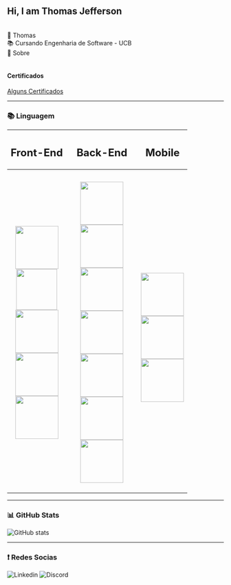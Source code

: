 <!-- Cabeçalhos -->

## Hi, I am Thomas Jefferson 
<br>
💢 Thomas <br>
📚 Cursando Engenharia de Software - UCB <br>
📃 Sobre <br>
<br>

#### Certificados 
[Alguns Certificados](https://resystcode.com.br/)

------

### 📚 Linguagem

<div align="center">

  | <h2>Front-End</h2> | | <h2>Back-End</h2> | | <h2>Mobile</h2> |
  | - | - | - | - | - |
  | <h3 align="center"> <img width="100px" src="https://img.shields.io/badge/html-ec6231?style=for-the-badge&logo=html5&logoColor=ec6231&labelColor=white"> </br> <img width="95px" src ="https://img.shields.io/badge/css-264de4?style=for-the-badge&logo=css3&logoColor=264de4&labelColor=white"> </br> <img width="100px" src=""/> </br> <img width="100px" src=""/> </br> <img width="100px" src=""/> </br> </h3> |  | <h3 align="center">  <img width="100px" src =""/> </br> <img width="100vw" src=""/> </br> <img width="100px" src=""/> </br> <img width="100px" src=""/> </br> <img width="100px" src=""/> </br> <img width="100px" src=""/> </br> <img width="100px" src=""/> </br> </h3> |  | <h3 align="center"> </br> <img width="100px" src =""/> </br> <img width="100px" src =""/> </br> <img width="100px" src=""/> </br> </h3> |
  </a>
  
</div>        

-------

### 📊 GitHub Stats

![GitHub stats](https://github-readme-stats.vercel.app/api?username=ThomasReisDev&hide_title=true&border_color=0e76a8&theme=transparent&show_icons=true)



-------

### ❗ Redes Socias 

![Linkedin](https://img.shields.io/badge/Linkedin-0e76a8?style=for-the-badge&logo=linkedin&logoColor=0e76a8&labelColor=white)
![Discord](https://img.shields.io/badge/discord-5865F2?style=for-the-badge&logo=discord&logoColor=5865F2&labelColor=white)










